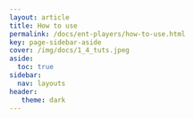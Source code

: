 ```yaml
---
layout: article
title: How to use
permalink: /docs/ent-players/how-to-use.html
key: page-sidebar-aside
cover: /img/docs/1_4_tuts.jpeg
aside:
  toc: true
sidebar:
  nav: layouts
header:
   theme: dark
---
```


